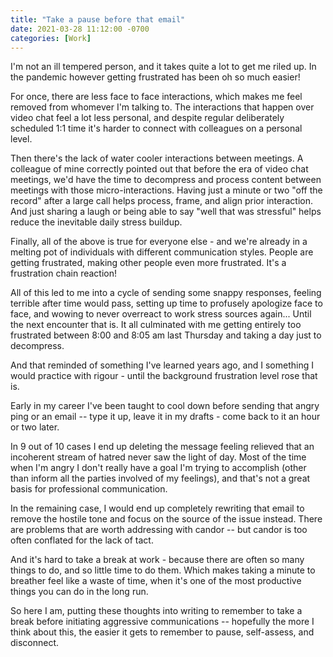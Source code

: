 ```yaml
---
title: "Take a pause before that email"
date: 2021-03-28 11:12:00 -0700
categories: [Work]
---
```


I'm not an ill tempered person, and it takes quite a lot to get me riled up. In
the pandemic however getting frustrated has been oh so much easier!

For once, there are less face to face interactions, which makes me feel removed
from whomever I'm talking to. The interactions that happen over video chat feel
a lot less personal, and despite regular deliberately scheduled 1:1 time it's
harder to connect with colleagues on a personal level.

Then there's the lack of water cooler interactions between meetings. A colleague
of mine correctly pointed out that before the era of video chat meetings, we'd
have the time to decompress and process content between meetings with those
micro-interactions. Having just a minute or two "off the record" after a large
call helps process, frame, and align prior interaction. And just sharing a laugh
or being able to say "well that was stressful" helps reduce the inevitable daily
stress buildup.

Finally, all of the above is true for everyone else - and we're already in a
melting pot of individuals with different communication styles. People are
getting frustrated, making other people even more frustrated. It's a frustration
chain reaction!

All of this led to me into a cycle of sending some snappy responses, feeling
terrible after time would pass, setting up time to profusely apologize face to
face, and wowing to never overreact to work stress sources again... Until the
next encounter that is. It all culminated with me getting entirely too
frustrated between 8:00 and 8:05 am last Thursday and taking a day just to
decompress.

And that reminded of something I've learned years ago, and I something I would
practice with rigour - until the background frustration level rose that is.

Early in my career I've been taught to cool down before sending that angry ping
or an email -- type it up, leave it in my drafts - come back to it an hour or
two later.

In 9 out of 10 cases I end up deleting the message feeling relieved that an
incoherent stream of hatred never saw the light of day. Most of the time when
I'm angry I don't really have a goal I'm trying to accomplish (other than inform
all the parties involved of my feelings), and that's not a great basis for
professional communication.

In the remaining case, I would end up completely rewriting that email to remove
the hostile tone and focus on the source of the issue instead. There are
problems that are worth addressing with candor -- but candor is too often
conflated for the lack of tact.

And it's hard to take a break at work - because there are often so many things
to do, and so little time to do them. Which makes taking a minute to breather
feel like a waste of time, when it's one of the most productive things you can
do in the long run.

So here I am, putting these thoughts into writing to remember to take a break
before initiating aggressive communications -- hopefully the more I think about
this, the easier it gets to remember to pause, self-assess, and disconnect.

